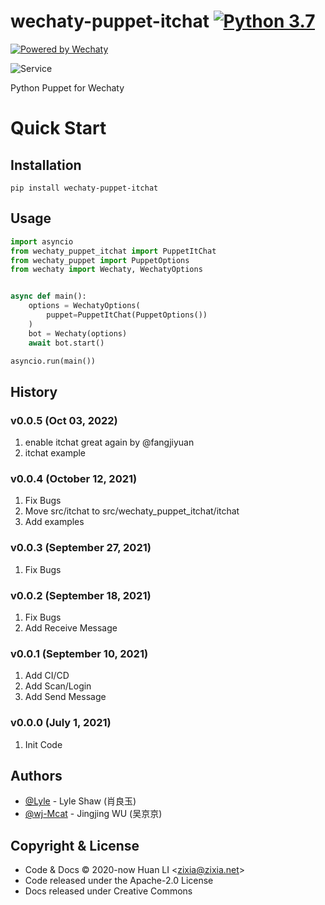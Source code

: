 # wechaty-puppet-itchat [![Python 3.7](https://img.shields.io/badge/python-3.7+-blue.svg)](https://www.python.org/downloads/release/python-370/) 

[![Powered by Wechaty](https://img.shields.io/badge/Powered%20By-Wechaty-brightgreen.svg)](https://github.com/wechaty/wechaty)

![Service](https://wechaty.github.io/wechaty-puppet-service/images/hostie.png)

Python Puppet for Wechaty

# Quick Start

## Installation

```shell
pip install wechaty-puppet-itchat
```

## Usage

```python
import asyncio
from wechaty_puppet_itchat import PuppetItChat
from wechaty_puppet import PuppetOptions
from wechaty import Wechaty, WechatyOptions


async def main():
    options = WechatyOptions(
        puppet=PuppetItChat(PuppetOptions())
    )
    bot = Wechaty(options)
    await bot.start()

asyncio.run(main())


```

## History

### v0.0.5 (Oct 03, 2022)

1. enable itchat great again by @fangjiyuan
2. itchat example

### v0.0.4 (October 12, 2021)

1. Fix Bugs
2. Move src/itchat to src/wechaty_puppet_itchat/itchat
3. Add examples

### v0.0.3 (September 27, 2021)

1. Fix Bugs

### v0.0.2 (September 18, 2021)

1. Fix Bugs
2. Add Receive Message

### v0.0.1 (September 10, 2021)

1. Add CI/CD
2. Add Scan/Login
3. Add Send Message

### v0.0.0 (July 1, 2021)

1. Init Code

## Authors

- [@Lyle](https://github.com/lyleshaw) - Lyle Shaw (肖良玉)
- [@wj-Mcat](https://github.com/wj-Mcat) - Jingjing WU (吴京京)

## Copyright & License

* Code & Docs © 2020-now Huan LI \<zixia@zixia.net\>
* Code released under the Apache-2.0 License
* Docs released under Creative Commons
